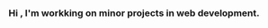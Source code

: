 ### Hi , I'm workking on minor projects in web development.

<!--
**jyotisubham1/jyotisubham1** is a ✨ _special_ ✨ repository because its `README.md` (this file) appears on your GitHub profile.

Here are some ideas to get you started:

- 🔭 I’m currently working on ...Youtube
- 🌱 I’m currently learning ...Data Science
- 👯 I’m looking to collaborate on ...ML
- 🤔 I’m looking for help with ...Advance ML
- 💬 Ask me about ...Mathematics,Applied probability and Statices, Python,ML
- 📫 How to reach me: ...https://www.linkedin.com/in/jyotisubham1/
- 😄 Pronouns: ... He/Him

